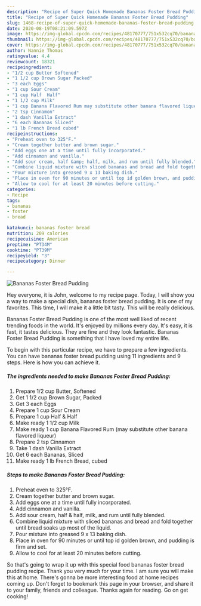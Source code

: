 ```yaml
---
description: "Recipe of Super Quick Homemade Bananas Foster Bread Pudding"
title: "Recipe of Super Quick Homemade Bananas Foster Bread Pudding"
slug: 1468-recipe-of-super-quick-homemade-bananas-foster-bread-pudding
date: 2020-08-19T08:21:09.597Z
image: https://img-global.cpcdn.com/recipes/48170777/751x532cq70/bananas-foster-bread-pudding-recipe-main-photo.jpg
thumbnail: https://img-global.cpcdn.com/recipes/48170777/751x532cq70/bananas-foster-bread-pudding-recipe-main-photo.jpg
cover: https://img-global.cpcdn.com/recipes/48170777/751x532cq70/bananas-foster-bread-pudding-recipe-main-photo.jpg
author: Nannie Thomas
ratingvalue: 4.4
reviewcount: 18321
recipeingredient:
- "1/2 cup Butter Softened"
- "1 1/2 cup Brown Sugar Packed"
- "3 each Eggs"
- "1 cup Sour Cream"
- "1 cup Half  Half"
- "1 1/2 cup Milk"
- "1 cup Banana Flavored Rum may substitute other banana flavored liqueur"
- "2 tsp Cinnamon"
- "1 dash Vanilla Extract"
- "6 each Bananas Sliced"
- "1 lb French Bread cubed"
recipeinstructions:
- "Preheat oven to 325°F."
- "Cream together butter and brown sugar."
- "Add eggs one at a time until fully incorporated."
- "Add cinnamon and vanilla."
- "Add sour cream, half &amp; half, milk, and rum until fully blended."
- "Combine liquid mixture with sliced bananas and bread and fold together until bread soaks up most of the liquid."
- "Pour mixture into greased 9 x 13 baking dish."
- "Place in oven for 90 minutes or until top id golden brown, and pudding is firm and set."
- "Allow to cool for at least 20 minutes before cutting."
categories:
- Recipe
tags:
- bananas
- foster
- bread

katakunci: bananas foster bread 
nutrition: 209 calories
recipecuisine: American
preptime: "PT34M"
cooktime: "PT39M"
recipeyield: "3"
recipecategory: Dinner

---
```



![Bananas Foster Bread Pudding](https://img-global.cpcdn.com/recipes/48170777/751x532cq70/bananas-foster-bread-pudding-recipe-main-photo.jpg)

Hey everyone, it is John, welcome to my recipe page. Today, I will show you a way to make a special dish, bananas foster bread pudding. It is one of my favorites. This time, I will make it a little bit tasty. This will be really delicious.

Bananas Foster Bread Pudding is one of the most well liked of recent trending foods in the world. It's enjoyed by millions every day. It's easy, it is fast, it tastes delicious. They are fine and they look fantastic. Bananas Foster Bread Pudding is something that I have loved my entire life.




To begin with this particular recipe, we have to prepare a few ingredients. You can have bananas foster bread pudding using 11 ingredients and 9 steps. Here is how you can achieve it.

<!--inarticleads1-->

##### The ingredients needed to make Bananas Foster Bread Pudding:

1. Prepare 1/2 cup Butter, Softened
1. Get 1 1/2 cup Brown Sugar, Packed
1. Get 3 each Eggs
1. Prepare 1 cup Sour Cream
1. Prepare 1 cup Half &amp; Half
1. Make ready 1 1/2 cup Milk
1. Make ready 1 cup Banana Flavored Rum (may substitute other banana flavored liqueur)
1. Prepare 2 tsp Cinnamon
1. Take 1 dash Vanilla Extract
1. Get 6 each Bananas, Sliced
1. Make ready 1 lb French Bread, cubed




<!--inarticleads2-->

##### Steps to make Bananas Foster Bread Pudding:

1. Preheat oven to 325°F.
1. Cream together butter and brown sugar.
1. Add eggs one at a time until fully incorporated.
1. Add cinnamon and vanilla.
1. Add sour cream, half &amp; half, milk, and rum until fully blended.
1. Combine liquid mixture with sliced bananas and bread and fold together until bread soaks up most of the liquid.
1. Pour mixture into greased 9 x 13 baking dish.
1. Place in oven for 90 minutes or until top id golden brown, and pudding is firm and set.
1. Allow to cool for at least 20 minutes before cutting.




So that's going to wrap it up with this special food bananas foster bread pudding recipe. Thank you very much for your time. I am sure you will make this at home. There's gonna be more interesting food at home recipes coming up. Don't forget to bookmark this page in your browser, and share it to your family, friends and colleague. Thanks again for reading. Go on get cooking!
